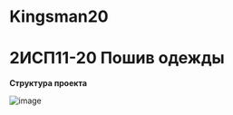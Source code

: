 # Kingsman20

<h1> 2ИСП11-20 Пошив одежды </h1>

<b> Структура проекта </b>

![image](https://user-images.githubusercontent.com/56836526/224019421-7e0c3ada-f86b-46bc-8d3b-539e8d09cede.png)
